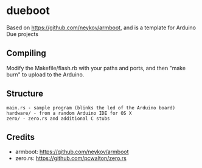 dueboot
=======

Based on https://github.com/neykov/armboot, and is a template for Arduino Due projects

Compiling
---------

Modify the Makefile/flash.rb with your paths and ports, and then "make burn" to upload to the Arduino.


Structure
---------

    main.rs - sample program (blinks the led of the Arduino board)
    hardware/ - from a random Arduino IDE for OS X
    zero/ - zero.rs and additional C stubs


Credits
-------

  - armboot: https://github.com/neykov/armboot
  - zero.rs: https://github.com/pcwalton/zero.rs
